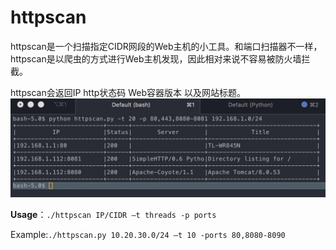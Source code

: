 # httpscan
httpscan是一个扫描指定CIDR网段的Web主机的小工具。和端口扫描器不一样，httpscan是以爬虫的方式进行Web主机发现，因此相对来说不容易被防火墙拦截。

httpscan会返回IP http状态码 Web容器版本 以及网站标题。
![demo][1]

**Usage**：`./httpscan IP/CIDR –t threads -p ports`

Example:`./httpscan.py 10.20.30.0/24 –t 10 -ports 80,8080-8090`


  [1]: https://raw.githubusercontent.com/cobranail/httpscan/master/log/demo.png
